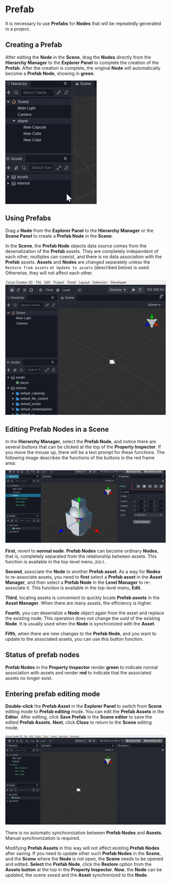# Prefab

It is necessary to use __Prefabs__ for __Nodes__ that will be repeatedly generated in a project.

## Creating a Prefab

After editing the __Node__ in the __Scene__, drag the __Nodes__ directly from the __Hierarchy Manager__ to the __Explorer Panel__ to complete the creation of the __Prefab__. After the creation is complete, the original __Node__ will automatically become a __Prefab Node__, showing in __green__.

![](prefab/create-prefab.gif)

## Using Prefabs

Drag a __Node__ from the __Explorer Panel__ to the __Hierarchy Manager__ or the __Scene Panel__ to create a __Prefab Node__ in the __Scene__.

In the __Scene__, the __Prefab Node__ objects data source comes from the deserialization of the __Prefab__ assets. They are completely independent of each other, multiples can coexist, and there is no data association with the __Prefab__ assets. __Assets__ and __Nodes__ are changed separately unless the `Restore from assets` or` Update to assets` (described below) is used. Otherwise, they will not affect each other.

![](prefab/use-prefab.gif)

## Editing Prefab Nodes in a Scene

In the __Hierarchy Manager__, select the __Prefab Node__, and notice there are several buttons that can be clicked at the top of the __Property Inspector__. If you move the mouse up, there will be a text prompt for these functions. The following image describes the functions of the buttons in the red frame area:

![](prefab/edit-prefab.png)

__First__, revert to __normal node__. __Prefab Nodes__ can become ordinary __Nodes__, that is, completely separated from the relationship between assets. This function is available in the top-level menu ,`Edit`.

__Second__, associate the __Node__ to another __Prefab asset__. As a way for __Nodes__ to re-associate assets, you need to __first__ select a __Prefab asset__ in the __Asset Manager__, and then select a __Prefab Node__ in the __Level Manager__ to re-associate it. This function is available in the top-level menu, __Edit__.

__Third__, locating assets is convenient to quickly locate __Prefab assets__ in the __Asset Manager__. When there are many assets, the efficiency is higher.

__Fourth__, you can deserialize a __Node__ object again from the asset and replace the existing node. This operation does not change the *uuid* of the existing __Node__. It is usually used when the __Node__ is synchronized with the __Asset__.

__Fifth__, when there are new changes to the __Prefab Node__, and you want to update to the associated assets, you can use this button function.

## Status of prefab nodes

__Prefab Nodes__ in the __Property Inspector__ render __green__ to indicate normal association with assets and render __red__ to indicate that the associated assets no longer exist.

## Entering prefab editing mode

__Double-click__ the __Prefab Asset__ in the __Explorer Panel__ to switch from __Scene__ editing mode to __Prefab editing__ mode. You can edit the __Prefab Assets__ in the __Editor__. After editing, click __Save Prefab__ in the __Scene editor__ to save the edited __Prefab Assets__. __Next__, click __Close__ to return to the __Scene__ editing mode.

![](prefab/edit-prefab.gif)

There is no automatic synchronization between __Prefab Nodes__ and __Assets__. Manual synchronization is required.

Modifying __Prefab Assets__ in this way will not affect existing __Prefab Nodes__ after saving. If you need to update other such __Prefab Nodes__ in the __Scene__, and the __Scene__ where the __Node__ is not open, the __Scene__ needs to be opened and edited. __Select__ the __Prefab Node__, click the __Restore__ option from the __Assets button__ at the top in the __Property Inspector__. __Now__, the __Node__ can be *updated*, the scene *saved* and the __Asset__ synchronized to the __Node__.